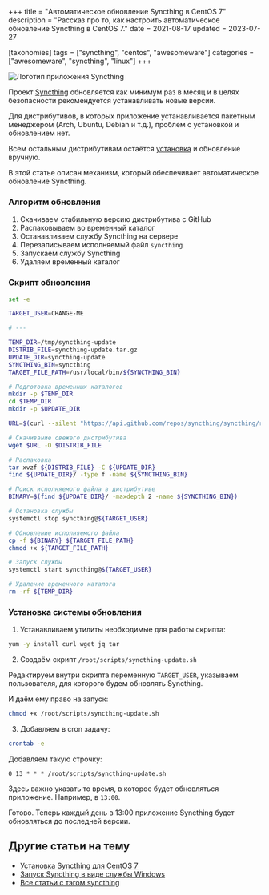 +++
title = "Автоматическое обновление Syncthing в CentOS 7"
description = "Рассказ про то, как настроить автоматическое обновление Syncthing в CentOS 7."
date = 2021-08-17
updated = 2023-07-27

[taxonomies]
tags = ["syncthing", "centos", "awesomeware"]
categories = ["awesomeware", "syncthing", "linux"]
+++

![Логотип приложения Syncthing](/images/awesomeware/syncthing/syncthing-logo.png "Логотип приложения Syncthing")

Проект [Syncthing](https://syncthing.net/) обновляется как минимум раз в месяц и в целях безопасности
рекомендуется устанавливать новые версии.

Для дистрибутивов, в которых приложение устанавливается пакетным менеджером (Arch, Ubuntu, Debian и т.д.),
проблем с установкой и обновлением нет.

Всем остальным дистрибутивам остаётся [установка](/install-syncthing-centos7/) и обновление вручную.

В этой статье описан механизм, который обеспечивает автоматическое обновление Syncthing.

### Алгоритм обновления

1. Скачиваем стабильную версию дистрибутива с GitHub
2. Распаковываем во временный каталог
3. Останавливаем службу Syncthing на сервере
4. Перезаписываем исполняемый файл `syncthing`
5. Запускаем службу Syncthing
6. Удаляем временный каталог

### Скрипт обновления

```bash
set -e

TARGET_USER=CHANGE-ME

# ---

TEMP_DIR=/tmp/syncthing-update
DISTRIB_FILE=syncthing-update.tar.gz
UPDATE_DIR=syncthing-update
SYNCTHING_BIN=syncthing
TARGET_FILE_PATH=/usr/local/bin/${SYNCTHING_BIN}

# Подготовка временных каталогов
mkdir -p $TEMP_DIR
cd $TEMP_DIR
mkdir -p $UPDATE_DIR

URL=$(curl --silent "https://api.github.com/repos/syncthing/syncthing/releases/latest" | jq -r '.assets[] | select(.name | contains("syncthing-linux-amd64")) | .browser_download_url ')

# Скачивание свежего дистрибутива
wget $URL -O $DISTRIB_FILE

# Распаковка
tar xvzf ${DISTRIB_FILE} -C ${UPDATE_DIR}
find ${UPDATE_DIR}/ -type f -name ${SYNCTHING_BIN}

# Поиск исполняемого файла в дистрибутиве
BINARY=$(find ${UPDATE_DIR}/ -maxdepth 2 -name ${SYNCTHING_BIN})

# Остановка службы
systemctl stop syncthing@${TARGET_USER}

# Обновление исполняемого файла
cp -f ${BINARY} ${TARGET_FILE_PATH}
chmod +x ${TARGET_FILE_PATH}

# Запуск службы
systemctl start syncthing@${TARGET_USER}

# Удаление временного каталога
rm -rf ${TEMP_DIR}
```

### Установка системы обновления

1. Устанавливаем утилиты необходимые для работы скрипта:

```bash
yum -y install curl wget jq tar
```

2. Создаём скрипт `/root/scripts/syncthing-update.sh`

Редактируем внутри скрипта переменную `TARGET_USER`, указываем пользователя, для которого будем обновлять Syncthing.

И даём ему право на запуск:
```bash
chmod +x /root/scripts/syncthing-update.sh
```

3. Добавляем в cron задачу:

```bash
crontab -e
```

Добавляем такую строчку:

```cron
0 13 * * * /root/scripts/syncthing-update.sh
```

Здесь важно указать то время, в которое будет обновляться приложение. Например, в `13:00`.

Готово. Теперь каждый день в 13:00 приложение Syncthing будет обновляться до последней версии.

## Другие статьи на тему

- [Установка Syncthing для CentOS 7](/install-syncthing-centos7/)
- [Запуск Syncthing в виде службы Windows](/syncthing-as-windows-service/)
- [Все статьи с тэгом syncthing](/tags/syncthing/)